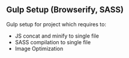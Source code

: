 ## Gulp Setup (Browserify, SASS)

Gulp setup for project which requires to:
* JS concat and minify to single file
* SASS compilation to single file
* Image Optimization